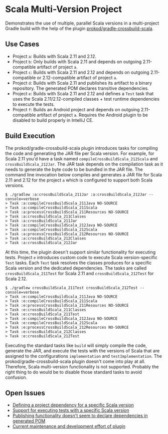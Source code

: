 # Scala Multi-Version Project

Demonstrates the use of multiple, parallel Scala versions in a multi-project Gradle build with the help of the plugin [prokod/gradle-crossbuild-scala](https://github.com/prokod/gradle-crossbuild-scala).

## Use Cases

* Project `a`: Builds with Scala 2.11 and 2.12.
* Project `b`: Only builds with Scala 2.11 and depends on outgoing 2.11-compatible artifact of project `a`.
* Project `c`: Builds with Scala 2.11 and 2.12 and depends on outgoing 2.11-compatible or 2.12-compatible artifact of project `a`.
* Project `d`: Builds with Scala 2.11 and publishes its artifact to a binary repository. The generated POM declares transitive dependencies.
* Project `e`: Builds with Scala 2.11 and 2.12 and defines a `Test` task that uses the Scala 2.11/2.12-compiled classes + test runtime dependencies to execute the tests.
* Project `f`: Builds an Android project and depends on outgoing 2.11-compatible artifact of project `a`. Requires the Android plugin to be disabled to build properly in IntelliJ CE.

## Build Execution

The prokod/gradle-crossbuild-scala plugin introduces tasks for compiling the code and generating the JAR file per Scala version. For example, for Scala 2.11 you'd have a task named `compileCrossBuildScala_212Scala` and `crossBuildScala_212Jar`. The JAR task depends on the compilation task as it needs to generate the byte code to be bundled in the JAR file. The command line invocation below compiles and generates a JAR file for Scala 2.11 and 2.12 for the project `a` which is configured to support both Scala versions. 

```
$ ./gradlew :a:crossBuildScala_211Jar :a:crossBuildScala_212Jar --console=verbose
> Task :a:compileCrossBuildScala_211Java NO-SOURCE
> Task :a:compileCrossBuildScala_211Scala
> Task :a:processCrossBuildScala_211Resources NO-SOURCE
> Task :a:crossBuildScala_211Classes
> Task :a:crossBuildScala_211Jar
> Task :a:compileCrossBuildScala_212Java NO-SOURCE
> Task :a:compileCrossBuildScala_212Scala
> Task :a:processCrossBuildScala_212Resources NO-SOURCE
> Task :a:crossBuildScala_212Classes
> Task :a:crossBuildScala_212Jar
```

At this time, the plugin doesn't support similar functionality for executing tests. Project `e` introduces custom code to execute Scala version-specific `Test` tasks. Each `Test` task resolves the classes produces for a specific Scala version and the dedicated dependencies. The tasks are called `crossBuildScala_211Test` for Scala 2.11 and `crossBuildScala_212Test` for Scala 2.12.

```
$ ./gradlew crossBuildScala_211Test crossBuildScala_212Test --console=verbose
> Task :e:compileCrossBuildScala_211Java NO-SOURCE
> Task :e:compileCrossBuildScala_211Scala
> Task :e:processCrossBuildScala_211Resources NO-SOURCE
> Task :e:crossBuildScala_211Classes
> Task :e:crossBuildScala_211Test
> Task :e:compileCrossBuildScala_212Java NO-SOURCE
> Task :e:compileCrossBuildScala_212Scala
> Task :e:processCrossBuildScala_212Resources NO-SOURCE
> Task :e:crossBuildScala_212Classes
> Task :e:crossBuildScala_212Test
```

Executing the standard tasks like `build` will simply compile the code, generate the JAR, and execute the tests with the versions of Scala that are assigned to the configurations `implementation` and `testImplementation`. The prokod/gradle-crossbuild-scala plugin doesn't come into play at all. Therefore, Scala multi-version functionality is not supported. Probably the right thing to do would be to disable those standard tasks to avoid confusion.

## Open Issues

* [Defining a project dependency for a specific Scala version](https://github.com/prokod/gradle-crossbuild-scala/issues/101)
* [Support for executing tests with a specific Scala version](https://github.com/prokod/gradle-crossbuild-scala/issues/102)
* [Publishing functionality doesn't seem to declare dependencies in generated POM](https://github.com/prokod/gradle-crossbuild-scala/issues/103)
* [Current maintenance and development effort of plugin](https://github.com/prokod/gradle-crossbuild-scala/issues/104)
